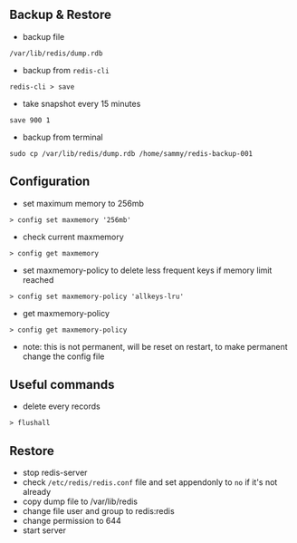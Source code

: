 ## Backup & Restore
- backup file
```
/var/lib/redis/dump.rdb
```
- backup from `redis-cli`
```
redis-cli > save
```
- take snapshot every 15 minutes
```
save 900 1
```

- backup from terminal
```
sudo cp /var/lib/redis/dump.rdb /home/sammy/redis-backup-001
```

## Configuration
- set maximum memory to 256mb
```
> config set maxmemory '256mb'
```
- check current maxmemory
```
> config get maxmemory
```
- set maxmemory-policy to delete less frequent keys if memory limit reached
```
> config set maxmemory-policy 'allkeys-lru'
```
- get maxmemory-policy
```
> config get maxmemory-policy
```

* note: this is not permanent, will be reset on restart, to make permanent change the config file

## Useful commands

- delete every records
```
> flushall
```

## Restore
- stop redis-server
- check `/etc/redis/redis.conf` file and set appendonly to `no` if it's not already
- copy dump file to /var/lib/redis
- change file user and group to redis:redis
- change permission to 644
- start server
